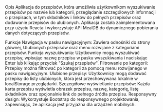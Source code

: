 Opis
Aplikacja do przepisów, która umożliwia użytkownikom wyszukiwanie przepisów po nazwie lub kategorii, przeglądanie szczegółowych informacji o przepisach, w tym składników i linków do pełnych przepisów oraz dodawanie przepisów do ulubionych. Aplikacja została zaimplementowana przy użyciu Reacta i wykorzystuje API MealDB do dynamicznego pobierania danych dotyczących przepisów.

Funkcje
Nawigacja w pasku nawigacyjnym: Zawiera odnośniki do strony głównej, Ulubionych przepisów oraz menu rozwijane z kategoriami przepisów.
Funkcja wyszukiwania: Użytkownicy mogą wyszukiwać przepisy, wpisując nazwę przepisu w pasku wyszukiwania i naciskając Enter lub klikając przycisk "Szukaj przepisów".
Filtrowanie po kategorii: Przepisy można filtrować po kategorii za pomocą menu rozwijanego w pasku nawigacyjnym.
Ulubione przepisy: Użytkownicy mogą dodawać przepisy do listy ulubionych, która jest przechowywana lokalnie w localStorage przeglądarki.
Szczegółowe wyświetlanie przepisów: Każda karta przepisu wyświetla obrazek przepisu, nazwę, kategorię, listę składników oraz opcjonalnie link do pełnego źródła przepisu.
Responsywny design: Wykorzystuje Bootstrap do responsywnego projektowania, zapewniając, że aplikacja jest przyjazna dla urządzeń mobilnych.
